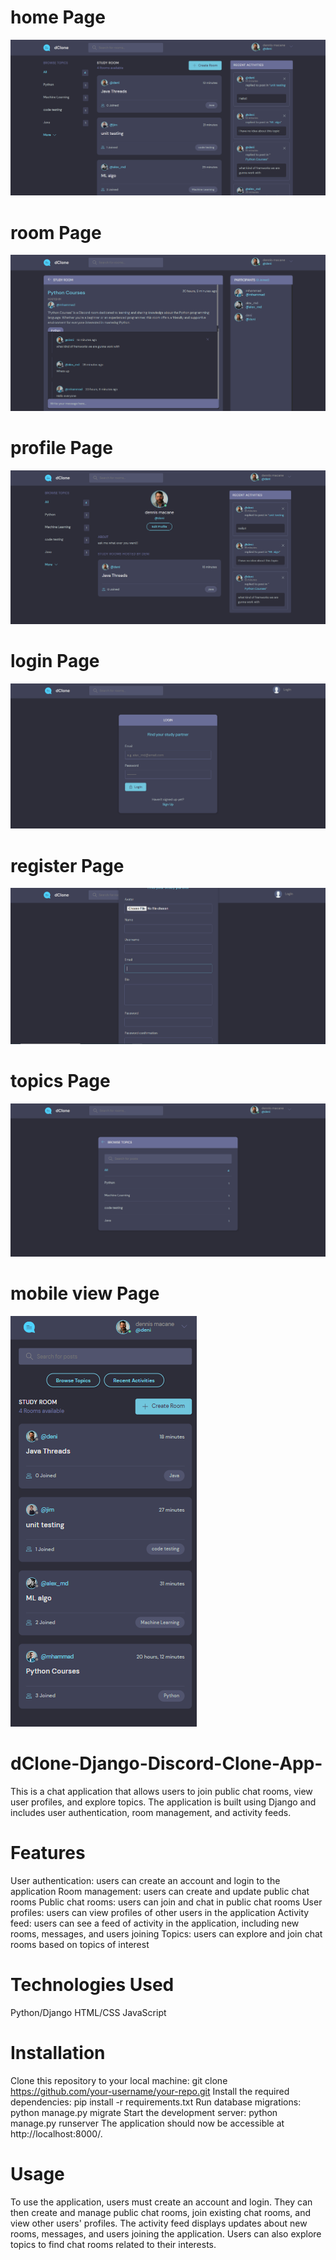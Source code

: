 # home Page

![home](imgs/home.png?raw=true)

# room Page

![room](imgs/room.png?raw=true)

# profile Page

![profile](imgs/profile.png?raw=true)

# login Page

![login](imgs/login.png?raw=true)

# register Page

![register](imgs/Sign_up.png?raw=true)

# topics Page

![topics](imgs/topics.png?raw=true)

# mobile view Page

![mobile](imgs/mobile.png?raw=true)


# dClone-Django-Discord-Clone-App-
This is a chat application that allows users to join public chat rooms, view user profiles, and explore topics. The application is built using Django and includes user authentication, room management, and activity feeds.


# Features
User authentication: users can create an account and login to the application
Room management: users can create and update public chat rooms
Public chat rooms: users can join and chat in public chat rooms
User profiles: users can view profiles of other users in the application
Activity feed: users can see a feed of activity in the application, including new rooms, messages, and users joining
Topics: users can explore and join chat rooms based on topics of interest


# Technologies Used
Python/Django
HTML/CSS
JavaScript

# Installation
Clone this repository to your local machine: git clone https://github.com/your-username/your-repo.git
Install the required dependencies: pip install -r requirements.txt
Run database migrations: python manage.py migrate
Start the development server: python manage.py runserver
The application should now be accessible at http://localhost:8000/.

# Usage
To use the application, users must create an account and login. They can then create and manage public chat rooms, join existing chat rooms, and view other users' profiles. The activity feed displays updates about new rooms, messages, and users joining the application. Users can also explore topics to find chat rooms related to their interests.
